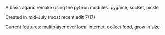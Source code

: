 A basic agario remake using the python modules: pygame, socket, pickle

Created in mid-July (most recent edit 7/17)

Current features: multiplayer over local internet, collect food, grow in size
